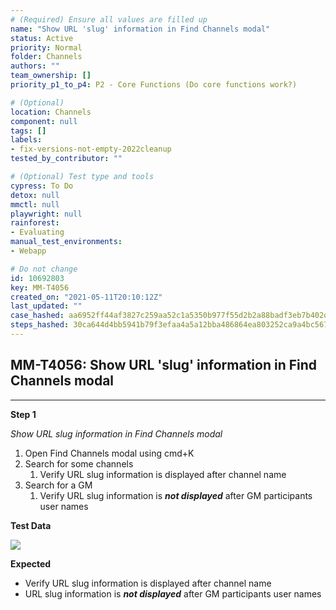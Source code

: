 ```yaml
---
# (Required) Ensure all values are filled up
name: "Show URL 'slug' information in Find Channels modal"
status: Active
priority: Normal
folder: Channels
authors: ""
team_ownership: []
priority_p1_to_p4: P2 - Core Functions (Do core functions work?)

# (Optional)
location: Channels
component: null
tags: []
labels:
- fix-versions-not-empty-2022cleanup
tested_by_contributor: ""

# (Optional) Test type and tools
cypress: To Do
detox: null
mmctl: null
playwright: null
rainforest:
- Evaluating
manual_test_environments:
- Webapp

# Do not change
id: 10692803
key: MM-T4056
created_on: "2021-05-11T20:10:12Z"
last_updated: ""
case_hashed: aa6952ff44af3827c259aa52c1a5350b977f55d2b2a88badf3eb7b402d224600ea4ab04ea9e4ff4d762e1c790cdd1855
steps_hashed: 30ca644d4bb5941b79f3efaa4a5a12bba486864ea803252ca9a4bc56788b8fab409df39c18f0222f2d0122db83316998
---
```


<!-- (Auto-generated) Based on frontmatter's "key" and "name" -->

## MM-T4056: Show URL 'slug' information in Find Channels modal

---

**Step 1**

_Show URL slug information in Find Channels modal_

1. Open Find Channels modal using cmd+K
2. Search for some channels
   1. Verify URL slug information is displayed after channel name
3. Search for a GM
   1. Verify URL slug information is **_not displayed_** after GM participants user names

**Test Data**

![](https://cloudfront.tm4j.smartbear.com/tenant/ad722c15-e2a6-3788-82f3-92f99221f446/project/10302/embedded-f3277290f945470c4add5d21ef3dc7ca7b74388fc7152bfb6b99ae58c66a95a8-1640714011775-Screen+Shot+2021-12-28+at+12.51.09+PM.png)

**Expected**

- Verify URL slug information is displayed after channel name
- URL slug information is **_not displayed_** after GM participants user names
